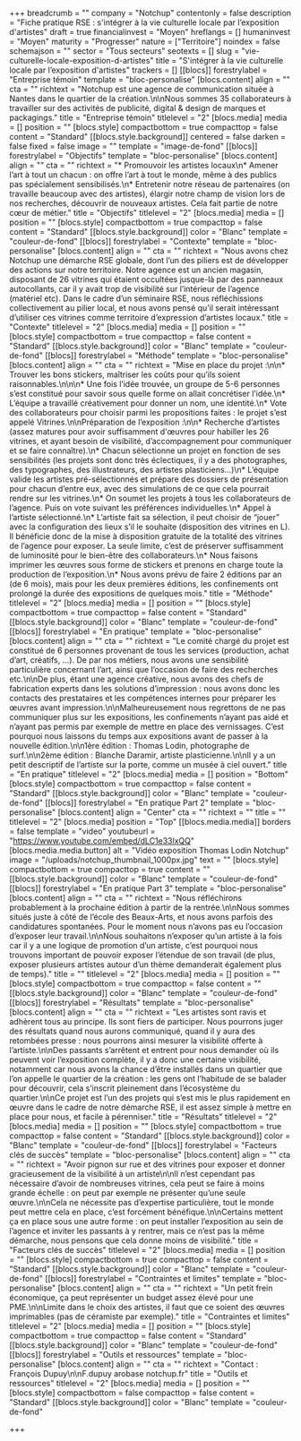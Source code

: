 +++
breadcrumb = ""
company = "Notchup"
contentonly = false
description = "Fiche pratique RSE : s'intégrer à la vie culturelle locale par l’exposition d'artistes"
draft = true
financialinvest = "Moyen"
hreflangs = []
humaninvest = "Moyen"
maturity = "Progresser"
nature = ["Territoire"]
noindex = false
schemajson = ""
sector = "Tous secteurs"
seotexts = []
slug = "vie-culturelle-locale-exposition-d-artistes"
title = "S'intégrer à la vie culturelle locale par l’exposition d'artistes"
trackers = []
[[blocs]]
forestrylabel = "Entreprise témoin"
template = "bloc-personalise"
[blocs.content]
align = ""
cta = ""
richtext = "Notchup est une agence de communication située à Nantes dans le quartier de la création.\n\nNous sommes 35 collaborateurs à travailler sur des activités de publicité, digital & design de marques et packagings."
title = "Entreprise témoin"
titlelevel = "2"
[blocs.media]
media = []
position = ""
[blocs.style]
compactbottom = true
compacttop = false
content = "Standard"
[[blocs.style.background]]
centered = false
darken = false
fixed = false
image = ""
template = "image-de-fond"
[[blocs]]
forestrylabel = "Objectifs"
template = "bloc-personalise"
[blocs.content]
align = ""
cta = ""
richtext = "* Promouvoir les artistes locaux\n* Amener l’art à tout un chacun : on offre l’art à tout le monde, même à des publics pas spécialement sensibilisés.\n* Entretenir notre réseau de partenaires (on travaille beaucoup avec des artistes), élargir notre champ de vision lors de nos recherches, découvrir de nouveaux artistes. Cela fait partie de notre cœur de métier."
title = "Objectifs"
titlelevel = "2"
[blocs.media]
media = []
position = ""
[blocs.style]
compactbottom = true
compacttop = false
content = "Standard"
[[blocs.style.background]]
color = "Blanc"
template = "couleur-de-fond"
[[blocs]]
forestrylabel = "Contexte"
template = "bloc-personalise"
[blocs.content]
align = ""
cta = ""
richtext = "Nous avons chez Notchup une démarche RSE globale, dont l’un des piliers est de développer des actions sur notre territoire. Notre agence est un ancien magasin, disposant de 26 vitrines qui étaient occultées jusque-là par des panneaux autocollants, car il y avait trop de visibilité sur l’intérieur de l’agence (matériel etc). Dans le cadre d’un séminaire RSE, nous réfléchissions collectivement au pilier local, et nous avons pensé qu’il serait intéressant d’utiliser ces vitrines comme territoire d’expression d’artistes locaux."
title = "Contexte"
titlelevel = "2"
[blocs.media]
media = []
position = ""
[blocs.style]
compactbottom = true
compacttop = false
content = "Standard"
[[blocs.style.background]]
color = "Blanc"
template = "couleur-de-fond"
[[blocs]]
forestrylabel = "Méthode"
template = "bloc-personalise"
[blocs.content]
align = ""
cta = ""
richtext = "Mise en place du projet :\n\n* Trouver les bons stickers, maîtriser les coûts pour qu’ils soient raisonnables.\n\n\n* Une fois l’idée trouvée, un groupe de 5-6 personnes s’est constitué pour savoir sous quelle forme on allait concrétiser l’idée.\n* L’équipe a travaillé créativement pour donner un nom, une identité.\n* Vote des collaborateurs pour choisir parmi les propositions faites : le projet s’est appelé Vitrines.\n\nPréparation de l’exposition :\n\n* Recherche d’artistes (assez matures pour avoir suffisamment d'œuvres pour habiller les 26 vitrines, et ayant besoin de visibilité, d’accompagnement pour communiquer et se faire connaître).\n* Chacun sélectionne un projet en fonction de ses sensibilités (les projets sont donc très éclectiques, il y a des photographes, des typographes, des illustrateurs, des artistes plasticiens…)\n* L’équipe valide les artistes pré-sélectionnés et prépare des dossiers de présentation pour chacun d’entre eux, avec des simulations de ce que cela pourrait rendre sur les vitrines.\n* On soumet les projets à tous les collaborateurs de l’agence. Puis on vote suivant les préférences individuelles.\n* Appel à l’artiste sélectionné.\n* L’artiste fait sa sélection, il peut choisir de “jouer” avec la configuration des lieux s’il le souhaite (disposition des vitrines en L). Il bénéficie donc de la mise à disposition gratuite de la totalité des vitrines de l’agence pour exposer. La seule limite, c’est de préserver suffisamment de luminosité pour le bien-être des collaborateurs.\n* Nous faisons imprimer les œuvres sous forme de stickers et prenons en charge toute la production de l’exposition.\n* Nous avons prévu de faire 2 éditions par an (de 6 mois), mais pour les deux premières éditions, les confinements ont prolongé la durée des expositions de quelques mois."
title = "Méthode"
titlelevel = "2"
[blocs.media]
media = []
position = ""
[blocs.style]
compactbottom = true
compacttop = false
content = "Standard"
[[blocs.style.background]]
color = "Blanc"
template = "couleur-de-fond"
[[blocs]]
forestrylabel = "En pratique"
template = "bloc-personalise"
[blocs.content]
align = ""
cta = ""
richtext = "Le comité chargé du projet est constitué de 6 personnes provenant de tous les services (production, achat d’art, créatifs, …). De par nos métiers, nous avons une sensibilité particulière concernant l’art, ainsi que l’occasion de faire des recherches etc.\n\nDe plus, étant une agence créative, nous avons des chefs de fabrication experts dans les solutions d’impression : nous avons donc les contacts des prestataires et les compétences internes pour préparer les œuvres avant impression.\n\nMalheureusement nous regrettons de ne pas communiquer plus sur les expositions, les confinements n’ayant pas aidé et n’ayant pas permis par exemple de mettre en place des vernissages. C’est pourquoi nous laissons du temps aux expositions avant de passer à la nouvelle édition.\n\n1ère édition : Thomas Lodin, photographe de surf.\n\n2ème édition : Blanche Daramir, artiste plasticienne.\n\nIl y a un petit descriptif de l’artiste sur la porte, comme un musée à ciel ouvert."
title = "En pratique"
titlelevel = "2"
[blocs.media]
media = []
position = "Bottom"
[blocs.style]
compactbottom = true
compacttop = false
content = "Standard"
[[blocs.style.background]]
color = "Blanc"
template = "couleur-de-fond"
[[blocs]]
forestrylabel = "En pratique Part 2"
template = "bloc-personalise"
[blocs.content]
align = "Center"
cta = ""
richtext = ""
title = ""
titlelevel = "2"
[blocs.media]
position = "Top"
[[blocs.media.media]]
borders = false
template = "video"
youtubeurl = "https://www.youtube.com/embed/dLC1e33lxQQ"
[blocs.media.media.button]
alt = "Vidéo exposition Thomas Lodin Notchup"
image = "/uploads/notchup_thumbnail_1000px.jpg"
text = ""
[blocs.style]
compactbottom = true
compacttop = true
content = ""
[[blocs.style.background]]
color = "Blanc"
template = "couleur-de-fond"
[[blocs]]
forestrylabel = "En pratique Part 3"
template = "bloc-personalise"
[blocs.content]
align = ""
cta = ""
richtext = "Nous réfléchirons probablement à la prochaine édition à partir de la rentrée.\n\nNous sommes situés juste à côté de l’école des Beaux-Arts, et nous avons parfois des candidatures spontanées. Pour le moment nous n’avons pas eu l’occasion d’exposer leur travail.\n\nNous souhaitons n’exposer qu’un artiste à la fois car il y a une logique de promotion d’un artiste, c’est pourquoi nous trouvons important de pouvoir exposer l’étendue de son travail (de plus, exposer plusieurs artistes autour d’un thème demanderait également plus de temps)."
title = ""
titlelevel = "2"
[blocs.media]
media = []
position = ""
[blocs.style]
compactbottom = true
compacttop = false
content = ""
[[blocs.style.background]]
color = "Blanc"
template = "couleur-de-fond"
[[blocs]]
forestrylabel = "Résultats"
template = "bloc-personalise"
[blocs.content]
align = ""
cta = ""
richtext = "Les artistes sont ravis et adhèrent tous au principe. Ils sont fiers de participer. Nous pourrons juger des résultats quand nous aurons communiqué, quand il y aura des retombées presse : nous pourrons ainsi mesurer la visibilité offerte à l’artiste.\n\nDes passants s’arrêtent et entrent pour nous demander où ils peuvent voir l’exposition complète, il y a donc une certaine visibilité, notamment car nous avons la chance d’être installés dans un quartier que l’on appelle le quartier de la création : les gens ont l’habitude de se balader pour découvrir, cela s’inscrit pleinement dans l’écosystème du quartier.\n\nCe projet est l’un des projets qui s’est mis le plus rapidement en œuvre dans le cadre de notre démarche RSE, il est assez simple à mettre en place pour nous, et facile à pérenniser."
title = "Résultats"
titlelevel = "2"
[blocs.media]
media = []
position = ""
[blocs.style]
compactbottom = true
compacttop = false
content = "Standard"
[[blocs.style.background]]
color = "Blanc"
template = "couleur-de-fond"
[[blocs]]
forestrylabel = "Facteurs clés de succès"
template = "bloc-personalise"
[blocs.content]
align = ""
cta = ""
richtext = "Avoir pignon sur rue et des vitrines pour exposer et donner gracieusement de la visibilité à un artiste\n\nIl n’est cependant pas nécessaire d’avoir de nombreuses vitrines, cela peut se faire à moins grande échelle : on peut par exemple ne présenter qu’une seule œuvre.\n\nCela ne nécessite pas d’expertise particulière, tout le monde peut mettre cela en place, c’est forcément bénéfique.\n\nCertains mettent ça en place sous une autre forme : on peut installer l’exposition au sein de l’agence et inviter les passants à y rentrer, mais ce n’est pas la même démarche, nous pensons que cela donne moins de visibilité."
title = "Facteurs clés de succès"
titlelevel = "2"
[blocs.media]
media = []
position = ""
[blocs.style]
compactbottom = true
compacttop = false
content = "Standard"
[[blocs.style.background]]
color = "Blanc"
template = "couleur-de-fond"
[[blocs]]
forestrylabel = "Contraintes et limites"
template = "bloc-personalise"
[blocs.content]
align = ""
cta = ""
richtext = "Un petit frein économique, ça peut représenter un budget assez élevé pour une PME.\n\nLimite dans le choix des artistes, il faut que ce soient des œuvres imprimables (pas de céramiste par exemple)."
title = "Contraintes et limites"
titlelevel = "2"
[blocs.media]
media = []
position = ""
[blocs.style]
compactbottom = true
compacttop = false
content = "Standard"
[[blocs.style.background]]
color = "Blanc"
template = "couleur-de-fond"
[[blocs]]
forestrylabel = "Outils et ressources"
template = "bloc-personalise"
[blocs.content]
align = ""
cta = ""
richtext = "Contact : François Dupuy\n\nF.dupuy arobase notchup.fr"
title = "Outils et ressources"
titlelevel = "2"
[blocs.media]
media = []
position = ""
[blocs.style]
compactbottom = false
compacttop = false
content = "Standard"
[[blocs.style.background]]
color = "Blanc"
template = "couleur-de-fond"

+++
